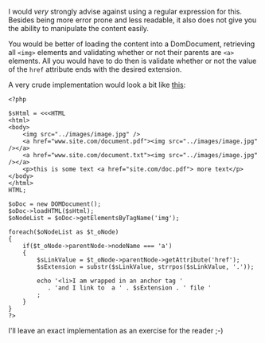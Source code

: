 I would *very* strongly advise against using a regular expression for this. 
Besides being more error prone and less readable, it also does not give you the 
ability to manipulate the content easily.

You would be better of loading the content into a DomDocument, retrieving all 
`<img>` elements and validating whether or not their parents are `<a>` elements. 
All you would have to do then is validate whether or not the value of the `href` 
attribute ends with the desired extension.

A very crude implementation would look a bit like [this][1]:

    <?php
    
    $sHtml = <<<HTML
    <html>
    <body>
        <img src="../images/image.jpg" />
        <a href="www.site.com/document.pdf"><img src="../images/image.jpg" /></a>
        <a href="www.site.com/document.txt"><img src="../images/image.jpg" /></a>
        <p>this is some text <a href="site.com/doc.pdf"> more text</p> 
    </body>
    </html>
    HTML;
    
    $oDoc = new DOMDocument();
    $oDoc->loadHTML($sHtml);
    $oNodeList = $oDoc->getElementsByTagName('img');
    
    foreach($oNodeList as $t_oNode)
    {
        if($t_oNode->parentNode->nodeName === 'a')
        {
            $sLinkValue = $t_oNode->parentNode->getAttribute('href');
            $sExtension = substr($sLinkValue, strrpos($sLinkValue, '.'));

            echo '<li>I am wrapped in an anchor tag '
               . 'and I link to  a ' . $sExtension . ' file '
            ; 
        }
    }
    ?>

I'll leave an exact implementation as an exercise for the reader ;-)


  [1]: http://ideone.com/mhOHSa (Live example at ideone.com)
